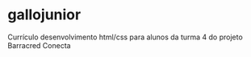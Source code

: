 # gallojunior
Currículo desenvolvimento html/css para alunos da turma 4 do projeto Barracred Conecta
